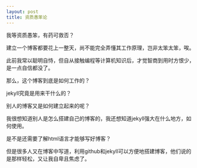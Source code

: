 ```yaml
---
layout: post
title: 资质愚笨论
---
```


我等资质愚笨，有药可救否？

建立一个博客都要花上一整天，尚不能完全弄懂其工作原理，岂非太笨太笨，唉。

此前我常以聪明自恃，但自从接触编程等计算机知识后，才觉智商到用时方恨少，是一点自信都没了。

那么，这个博客到底是如何工作的？

jekyll究竟是用来干什么的？

别人的博客又是如何建立起来的呢？

我很想知道别人是怎么搭建自己的博客的，我还想知道jekyll强大在什么地方，如何使用。

是不是还需要了解html语言才能够写好博客？

但是很多人又在博客中写道，利用github和jekyll可以方便地搭建博客，他们说的是那样轻松，又让我自卑且焦虑了。
